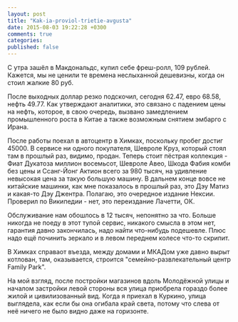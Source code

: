 ```yaml
---
layout: post
title: "Kak-ia-proviol-trietie-avgusta"
date: 2015-08-03 19:22:28 +0300
comments: true
categories: 
published: false
---
```

С утра зашёл в Макдональдс, купил себе фреш-ролл, 109 рублей. Кажется, мы не ценили те времена неслыханной дешевизны, когда он стоил жалкие 80 руб.

После выходных доллар резко подскочил, сегодня 62.47, евро 68.58, нефть 49.77. Как утверждают аналитики, это связано с падением цены на нефть, которое, в свою очередь, вызвано замедлением промышленного роста в Китае а также возможным снятием эмбарго с Ирана.

После работы поехал в автоцентр в Химках, поскольку пробег достиг 45000. В сервисе ни одного покупателя, Шевроле Круз, который стоял там в прошлый раз, видимо, продан. Теперь стоит пёстрая коллекция - Фиат Дукатоза миллион восемьсот, Шевроле Авео, Шкода Фабия комби без цены и Ссанг-Йонг Актион всего за 980 тысяч, на удивление невысокая цена за такую большую машину. В дальнем конце вовсе не китайские машинки, как мне показалось в прошлый раз, это Дэу Матиз и какая-то Дэу Джентра. Полагаю, это очередное издание Нексии. Проверил по Википедии - нет, это переиздание Лачетти, ОК.

Обслуживание нам обошлось в 12 тысяч, непонятно за что. Больше никогда не поеду в этот тупой сервис, никакого смысла в этом нет, гарантия давно закончилась, надо найти что-нибудь подешевле. Плюс надо ещё починить зеркало и в левом переднем колесе что-то скрипит. 

В Химках справаот въезда, между домами и МКАДом уже давно вырыт котлован, там, оказывается, строится "семейно-развлекательный центр Family Park". 

На мой взгляд, после постройки магазинов вдоль Молодёжной улицы и началом застройки левой стороны вся улица приобрела гораздо более жилой и цивилизованный вид. Когда я приехал в Куркино, улица выглядела, как если бы она огибала край света, потому что слева от неё ничего не было видно даже на горизонте.